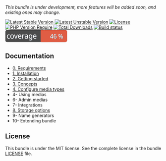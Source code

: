 
*This bundle is under development, more features will be added soon, and existing ones may change.*

[![Latest Stable Version](https://poser.pugx.org/softspring/media-bundle/v/stable.svg)](https://packagist.org/packages/softspring/media-bundle)
[![Latest Unstable Version](https://poser.pugx.org/softspring/media-bundle/v/unstable.svg)](https://packagist.org/packages/softspring/media-bundle)
[![License](https://poser.pugx.org/softspring/media-bundle/license.svg)](https://packagist.org/packages/softspring/media-bundle)
[![PHP Version Require](http://poser.pugx.org/softspring/media-bundle/require/php)](https://packagist.org/packages/softspring/media-bundle)
[![Total Downloads](https://poser.pugx.org/softspring/media-bundle/downloads)](https://packagist.org/packages/softspring/media-bundle)
[![Build status](https://github.com/softspring/media-bundle/actions/workflows/php.yml/badge.svg?branch=5.0)](https://github.com/softspring/media-bundle/actions/workflows/php.yml)
![Coverage](https://raw.githubusercontent.com/softspring/media-bundle/5.0/.github/badges/coverage.svg)

## Documentation

- [0. Requirements](docs/0_requirements.md)
- [1. Installation](docs/1_installation.md)
- [2. Getting started](docs/2_getting_started.md)
- [3. Concepts](docs/3_concepts.md)
- [4. Configure media types](docs/4_media_types.md)
- 4- Using medias
- 6- Admin medias
- 7- Integrations
- [8. Storage options](docs/8_storage_options.md)
- 9- Name generators
- 10- Extending bundle

## License

This bundle is under the MIT license. See the complete license in the bundle [LICENSE](LICENSE) file.
